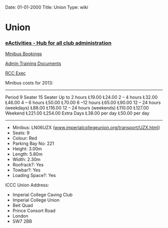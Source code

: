 Date: 01-01-2000
Title: Union
Type: wiki


Union 
=====





### [eActivities - Hub for all club administration](https://eactivities.union.ic.ac.uk/index.php)

[Minibus
Bookings](https://eactivities.union.ic.ac.uk/admin/bookings/vehicles)

[Admin Training
Documents](https://eactivities.union.ic.ac.uk/training)

[RCC Exec](http://www.union.ic.ac.uk/rcc/exec/)

Minibus costs for 2013:

  -------------------------- ---------------- ----------------
  Period                     9 Seater         15 Seater
  Up to 2 hours              Ł19.00           Ł24.00
  2 – 4 hours                Ł32.00           Ł46.00
  4 – 6 hours                Ł50.00           Ł70.00
  6 –12 hours                Ł65.00           Ł90.00
  12 – 24 hours (weekdays)   Ł88.00           Ł116.00
  12 – 24 hours (weekends)   Ł110.00          Ł127.00
  Weekend                    Ł221.00          Ł254.00
  Extra Days                 Ł38.00 per day   Ł50.00 per day
  -------------------------- ---------------- ----------------





-   Minibus: LN06UZX (www.imperialcollegeunion.org/transport/UZX.html)
-   Seats: 9
-   Colour: Red
-   Parking Bay No: 221
-   Height: 3.00m
-   Length: 5.80m
-   Width: 2.30m
-   Roofrack?: Yes
-   Towbar?: Yes
-   Loading Space?: Yes

ICCC Union Address:





-   Imperial College Caving Club
-   Imperial College Union
-   Beit Quad
-   Prince Consort Road
-   London
-   SW7 2BB







